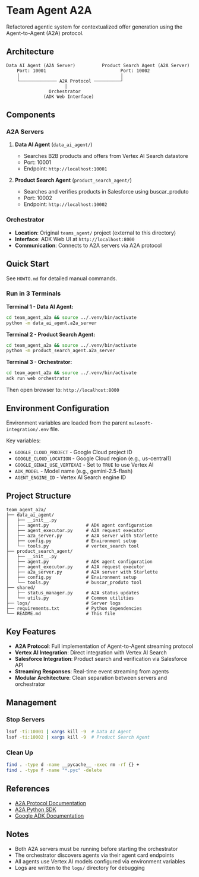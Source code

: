 # Team Agent A2A

Refactored agentic system for contextualized offer generation using the Agent-to-Agent (A2A) protocol.

## Architecture

```
Data AI Agent (A2A Server)          Product Search Agent (A2A Server)
    Port: 10001                            Port: 10002
    │                                      │
    └────────────── A2A Protocol ──────────┘
                      │
                Orchestrator
              (ADK Web Interface)
```

## Components

### A2A Servers

1. **Data AI Agent** (`data_ai_agent/`)
   - Searches B2B products and offers from Vertex AI Search datastore
   - Port: 10001
   - Endpoint: `http://localhost:10001`

2. **Product Search Agent** (`product_search_agent/`)
   - Searches and verifies products in Salesforce using buscar_produto
   - Port: 10002
   - Endpoint: `http://localhost:10002`

### Orchestrator

- **Location**: Original `teams_agent/` project (external to this directory)
- **Interface**: ADK Web UI at `http://localhost:8000`
- **Communication**: Connects to A2A servers via A2A protocol

## Quick Start

See `HOWTO.md` for detailed manual commands.

### Run in 3 Terminals

**Terminal 1 - Data AI Agent:**
```bash
cd team_agent_a2a && source ../.venv/bin/activate
python -m data_ai_agent.a2a_server
```

**Terminal 2 - Product Search Agent:**
```bash
cd team_agent_a2a && source ../.venv/bin/activate
python -m product_search_agent.a2a_server
```

**Terminal 3 - Orchestrator:**
```bash
cd team_agent_a2a && source ../.venv/bin/activate
adk run web orchestrator
```

Then open browser to: `http://localhost:8000`

## Environment Configuration

Environment variables are loaded from the parent `mulesoft-integration/.env` file.

Key variables:
- `GOOGLE_CLOUD_PROJECT` - Google Cloud project ID
- `GOOGLE_CLOUD_LOCATION` - Google Cloud region (e.g., us-central1)
- `GOOGLE_GENAI_USE_VERTEXAI` - Set to `TRUE` to use Vertex AI
- `ADK_MODEL` - Model name (e.g., gemini-2.5-flash)
- `AGENT_ENGINE_ID` - Vertex AI Search engine ID

## Project Structure

```
team_agent_a2a/
├── data_ai_agent/
│   ├── __init__.py
│   ├── agent.py              # ADK agent configuration
│   ├── agent_executor.py     # A2A request executor
│   ├── a2a_server.py         # A2A server with Starlette
│   ├── config.py             # Environment setup
│   └── tools.py              # vertex_search tool
├── product_search_agent/
│   ├── __init__.py
│   ├── agent.py              # ADK agent configuration
│   ├── agent_executor.py     # A2A request executor
│   ├── a2a_server.py         # A2A server with Starlette
│   ├── config.py             # Environment setup
│   └── tools.py              # buscar_produto tool
├── shared/
│   ├── status_manager.py     # A2A status updates
│   └── utils.py              # Common utilities
├── logs/                     # Server logs
├── requirements.txt          # Python dependencies
└── README.md                 # This file
```

## Key Features

- **A2A Protocol**: Full implementation of Agent-to-Agent streaming protocol
- **Vertex AI Integration**: Direct integration with Vertex AI Search
- **Salesforce Integration**: Product search and verification via Salesforce API
- **Streaming Responses**: Real-time event streaming from agents
- **Modular Architecture**: Clean separation between servers and orchestrator

## Management

### Stop Servers

```bash
lsof -ti:10001 | xargs kill -9  # Data AI Agent
lsof -ti:10002 | xargs kill -9  # Product Search Agent
```

### Clean Up

```bash
find . -type d -name __pycache__ -exec rm -rf {} +
find . -type f -name "*.pyc" -delete
```

## References

- [A2A Protocol Documentation](https://a2a-protocol.org/latest/)
- [A2A Python SDK](https://github.com/a2aproject/a2a-python)
- [Google ADK Documentation](https://cloud.google.com/vertex-ai/generative-ai/docs/agent-builder)

## Notes

- Both A2A servers must be running before starting the orchestrator
- The orchestrator discovers agents via their agent card endpoints
- All agents use Vertex AI models configured via environment variables
- Logs are written to the `logs/` directory for debugging

